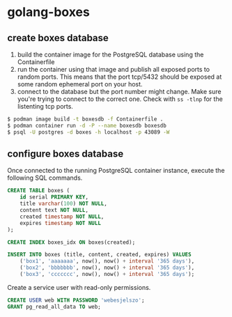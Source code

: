 # golang-boxes

## create boxes database

1. build the container image for the PostgreSQL database using the Containerfile
2. run the container using that image and publish all exposed ports to random ports. This means that the port tcp/5432 should be exposed at some random ephemeral port on your host.
3. connect to the database but the port number might change. Make sure you're trying to connect to the correct one. Check with `ss -tlnp` for the listenting tcp ports.

~~~bash
$ podman image build -t boxesdb -f Containerfile .
$ podman container run -d -P --name boxesdb boxesdb
$ psql -U postgres -d boxes -h localhost -p 43089 -W
~~~

## configure boxes database

Once connected to the running PostgreSQL container instance, execute the following SQL commands.

~~~sql
CREATE TABLE boxes (
    id serial PRIMARY KEY,
    title varchar(100) NOT NULL,
    content text NOT NULL,
    created timestamp NOT NULL,
    expires timestamp NOT NULL
);

CREATE INDEX boxes_idx ON boxes(created);

INSERT INTO boxes (title, content, created, expires) VALUES 
    ('box1', 'aaaaaaa', now(), now() + interval '365 days'),
    ('box2', 'bbbbbbb', now(), now() + interval '365 days'),
    ('box3', 'ccccccc', now(), now() + interval '365 days');
~~~

Create a service user with read-only permissions.

~~~sql
CREATE USER web WITH PASSWORD 'webesjelszo';
GRANT pg_read_all_data TO web;
~~~
